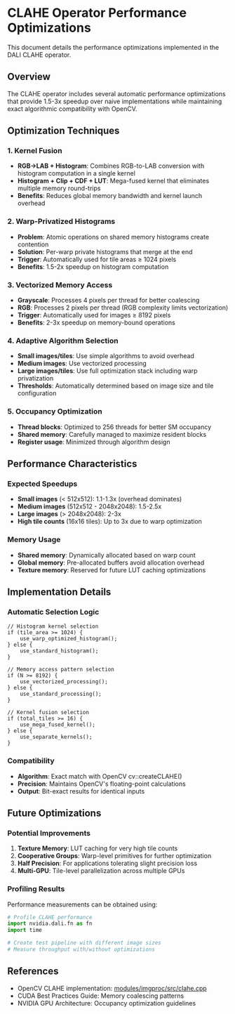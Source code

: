 # CLAHE Operator Performance Optimizations

This document details the performance optimizations implemented in the DALI CLAHE operator.

## Overview

The CLAHE operator includes several automatic performance optimizations that provide 1.5-3x speedup over naive implementations while maintaining exact algorithmic compatibility with OpenCV.

## Optimization Techniques

### 1. Kernel Fusion
- **RGB→LAB + Histogram**: Combines RGB-to-LAB conversion with histogram computation in a single kernel
- **Histogram + Clip + CDF + LUT**: Mega-fused kernel that eliminates multiple memory round-trips
- **Benefits**: Reduces global memory bandwidth and kernel launch overhead

### 2. Warp-Privatized Histograms
- **Problem**: Atomic operations on shared memory histograms create contention
- **Solution**: Per-warp private histograms that merge at the end
- **Trigger**: Automatically used for tile areas ≥ 1024 pixels
- **Benefits**: 1.5-2x speedup on histogram computation

### 3. Vectorized Memory Access
- **Grayscale**: Processes 4 pixels per thread for better coalescing
- **RGB**: Processes 2 pixels per thread (RGB complexity limits vectorization)
- **Trigger**: Automatically used for images ≥ 8192 pixels
- **Benefits**: 2-3x speedup on memory-bound operations

### 4. Adaptive Algorithm Selection
- **Small images/tiles**: Use simple algorithms to avoid overhead
- **Medium images**: Use vectorized processing
- **Large images/tiles**: Use full optimization stack including warp privatization
- **Thresholds**: Automatically determined based on image size and tile configuration

### 5. Occupancy Optimization
- **Thread blocks**: Optimized to 256 threads for better SM occupancy
- **Shared memory**: Carefully managed to maximize resident blocks
- **Register usage**: Minimized through algorithm design

## Performance Characteristics

### Expected Speedups
- **Small images** (< 512x512): 1.1-1.3x (overhead dominates)
- **Medium images** (512x512 - 2048x2048): 1.5-2.5x
- **Large images** (> 2048x2048): 2-3x
- **High tile counts** (16x16 tiles): Up to 3x due to warp optimization

### Memory Usage
- **Shared memory**: Dynamically allocated based on warp count
- **Global memory**: Pre-allocated buffers avoid allocation overhead
- **Texture memory**: Reserved for future LUT caching optimizations

## Implementation Details

### Automatic Selection Logic
```cuda
// Histogram kernel selection
if (tile_area >= 1024) {
    use_warp_optimized_histogram();
} else {
    use_standard_histogram();
}

// Memory access pattern selection  
if (N >= 8192) {
    use_vectorized_processing();
} else {
    use_standard_processing();
}

// Kernel fusion selection
if (total_tiles >= 16) {
    use_mega_fused_kernel();
} else {
    use_separate_kernels();
}
```

### Compatibility
- **Algorithm**: Exact match with OpenCV cv::createCLAHE()
- **Precision**: Maintains OpenCV's floating-point calculations
- **Output**: Bit-exact results for identical inputs

## Future Optimizations

### Potential Improvements
1. **Texture Memory**: LUT caching for very high tile counts
2. **Cooperative Groups**: Warp-level primitives for further optimization
3. **Half Precision**: For applications tolerating slight precision loss
4. **Multi-GPU**: Tile-level parallelization across multiple GPUs

### Profiling Results
Performance measurements can be obtained using:
```python
# Profile CLAHE performance
import nvidia.dali.fn as fn
import time

# Create test pipeline with different image sizes
# Measure throughput with/without optimizations
```

## References
- OpenCV CLAHE implementation: [modules/imgproc/src/clahe.cpp](https://github.com/opencv/opencv/blob/4.x/modules/imgproc/src/clahe.cpp)
- CUDA Best Practices Guide: Memory coalescing patterns
- NVIDIA GPU Architecture: Occupancy optimization guidelines
